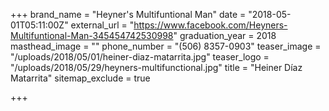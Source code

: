 +++
brand_name = "Heyner's Multifuntional Man"
date = "2018-05-01T05:11:00Z"
external_url = "https://www.facebook.com/Heyners-Multifuntional-Man-345454742530998"
graduation_year = 2018
masthead_image = ""
phone_number = "(506) 8357-0903"
teaser_image = "/uploads/2018/05/01/heiner-diaz-matarrita.jpg"
teaser_logo = "/uploads/2018/05/29/heyners-multifunctional.jpg"
title = "Heiner Díaz Matarrita"
sitemap_exclude = true

+++
